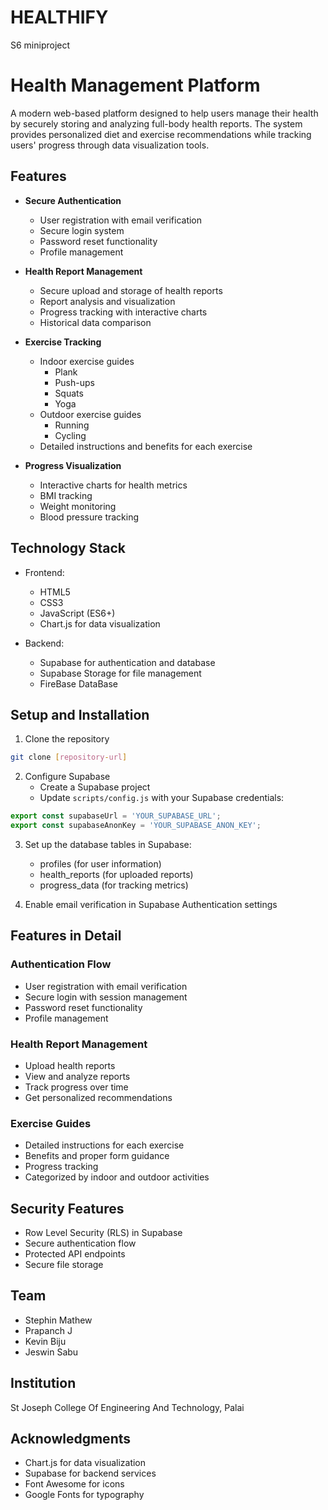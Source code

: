 # HEALTHIFY
S6 miniproject

# Health Management Platform

A modern web-based platform designed to help users manage their health by securely storing and analyzing full-body health reports. The system provides personalized diet and exercise recommendations while tracking users' progress through data visualization tools.

## Features

- **Secure Authentication**
  - User registration with email verification
  - Secure login system
  - Password reset functionality
  - Profile management

- **Health Report Management**
  - Secure upload and storage of health reports
  - Report analysis and visualization
  - Progress tracking with interactive charts
  - Historical data comparison

- **Exercise Tracking**
  - Indoor exercise guides
    - Plank
    - Push-ups
    - Squats
    - Yoga
  - Outdoor exercise guides
    - Running
    - Cycling
  - Detailed instructions and benefits for each exercise

- **Progress Visualization**
  - Interactive charts for health metrics
  - BMI tracking
  - Weight monitoring
  - Blood pressure tracking

## Technology Stack

- Frontend:
  - HTML5
  - CSS3
  - JavaScript (ES6+)
  - Chart.js for data visualization

- Backend:
  - Supabase for authentication and database
  - Supabase Storage for file management
  - FireBase DataBase

## Setup and Installation

1. Clone the repository
```bash
git clone [repository-url]
```

2. Configure Supabase
   - Create a Supabase project
   - Update `scripts/config.js` with your Supabase credentials:
```javascript
export const supabaseUrl = 'YOUR_SUPABASE_URL';
export const supabaseAnonKey = 'YOUR_SUPABASE_ANON_KEY';
```

3. Set up the database tables in Supabase:
   - profiles (for user information)
   - health_reports (for uploaded reports)
   - progress_data (for tracking metrics)

4. Enable email verification in Supabase Authentication settings

## Features in Detail

### Authentication Flow
- User registration with email verification
- Secure login with session management
- Password reset functionality
- Profile management

### Health Report Management
- Upload health reports
- View and analyze reports
- Track progress over time
- Get personalized recommendations

### Exercise Guides
- Detailed instructions for each exercise
- Benefits and proper form guidance
- Progress tracking
- Categorized by indoor and outdoor activities

## Security Features

- Row Level Security (RLS) in Supabase
- Secure authentication flow
- Protected API endpoints
- Secure file storage

## Team

- Stephin Mathew 
- Prapanch J
- Kevin Biju 
- Jeswin Sabu

## Institution

St Joseph College Of Engineering And Technology, Palai

## Acknowledgments

- Chart.js for data visualization
- Supabase for backend services
- Font Awesome for icons
- Google Fonts for typography

